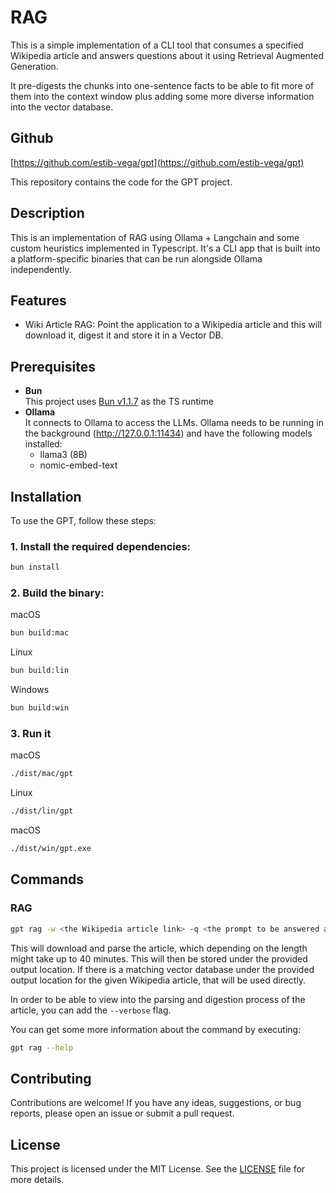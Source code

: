 # RAG

This is a simple implementation of a CLI tool that consumes a specified Wikipedia article and answers questions about it using Retrieval Augmented Generation.

It pre-digests the chunks into one-sentence facts to be able to fit more of them into the context window plus adding some more diverse information into the vector database.

## Github
[https://github.com/estib-vega/gpt](https://github.com/estib-vega/gpt)

This repository contains the code for the GPT project.

## Description

This is an implementation of RAG using Ollama + Langchain and some custom heuristics implemented in Typescript.
It's a CLI app that is built into a platform-specific binaries that can be run alongside Ollama independently.

## Features

- Wiki Article RAG: Point the application to a Wikipedia article and this will download it, digest it and store it in a Vector DB.

## Prerequisites

- **Bun** \
This project uses [Bun v1.1.7](https://bun.sh/blog/bun-v1.1.7) as the TS runtime
- **Ollama** \
It connects to Ollama to access the LLMs. Ollama needs to be running in the background (http://127.0.0.1:11434) and have the following models installed:
  - llama3 (8B)
  - nomic-embed-text

## Installation

To use the GPT, follow these steps:

### 1. Install the required dependencies:

```bash
bun install
```

### 2. Build the binary:

macOS
```bash
bun build:mac
```

Linux
```bash
bun build:lin
```

Windows
```bash
bun build:win
```

### 3. Run it

macOS
```bash
./dist/mac/gpt
```

Linux
```bash
./dist/lin/gpt
```

macOS
```bash
./dist/win/gpt.exe
```

## Commands

### RAG

```bash
gpt rag -w <the Wikipedia article link> -q <the prompt to be answered about the article> -o <the output location of the vector database>
```

This will download and parse the article, which depending on the length might take up to 40 minutes.
This will then be stored under the provided output location.
If there is a matching vector database under the provided output location for the given Wikipedia article, that will be used directly.

In order to be able to view into the parsing and digestion process of the article, you can add the `--verbose` flag.

You can get some more information about the command by executing:

```bash
gpt rag --help
```

## Contributing

Contributions are welcome! If you have any ideas, suggestions, or bug reports, please open an issue or submit a pull request.

## License

This project is licensed under the MIT License. See the [LICENSE](LICENSE) file for more details.

